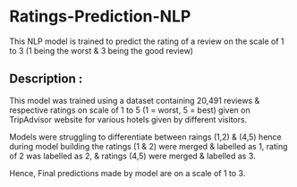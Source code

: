 # Ratings-Prediction-NLP
This NLP model is trained to predict the rating of a review on the scale of  1 to 3 (1 being the worst &amp; 3 being the good review)


## Description : 
This model was trained using a dataset containing 20,491 reviews & respective ratings on scale of 1 to 5 (1 = worst, 5 = best) given on TripAdvisor 
website for various hotels given by different visitors. 

Models were struggling to differentiate between raings (1,2) & (4,5) hence during model building the ratings (1 & 2) were merged & labelled as 1, 
rating of 2 was labelled as 2, & ratings (4,5) were merged & labelled as 3.

Hence, Final predictions made by model are on a scale of 1 to 3.
